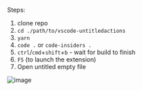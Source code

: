 Steps:

1. clone repo
1. `cd ./path/to/vscode-untitledactions`
1. `yarn`
1. `code .` or `code-insiders .`
1. `ctrl`/`cmd`+`shift`+`b` - wait for build to finish
1. `F5` (to launch the extension)
1. Open untitled empty file

![image](https://user-images.githubusercontent.com/2644648/107725973-67606280-6c9c-11eb-9d19-b6e7a7e2fcbc.png)
